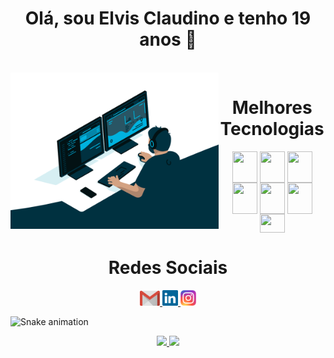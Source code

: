 <h1 align="center">Olá, sou Elvis Claudino e tenho 19 anos 👋</h1>
<div  align="center"> 
  <div style="display: inline_block"><br>
    <img align="left" height="250" alt="coding-time" src="code.gif">
    <h1 align="center">Melhores Tecnologias</h1>
    <img align="center" height="50" width="40" src="https://cdn.jsdelivr.net/gh/devicons/devicon/icons/angularjs/angularjs-original.svg" />
    <img align="center" height="50" width="40" src="https://cdn.jsdelivr.net/gh/devicons/devicon/icons/sass/sass-original.svg" />
    <img align="center" height="50" width="40" src="https://cdn.jsdelivr.net/gh/devicons/devicon/icons/typescript/typescript-original.svg" />
    <img align="center" height="50" width="40" src="https://cdn.jsdelivr.net/gh/devicons/devicon/icons/javascript/javascript-original.svg" />
    <img align="center" height="50" width="40" src="https://cdn.jsdelivr.net/gh/devicons/devicon/icons/php/php-original.svg">
    <img align="center" height="50" width="40" src="https://cdn.jsdelivr.net/gh/devicons/devicon/icons/python/python-original.svg" />
    <img align="center" height="30" width="40" src="https://cdn.jsdelivr.net/gh/devicons/devicon/icons/java/java-original.svg" />
   </div>
  
  <h1 align="center">Redes Sociais</h1>
    <a href = "mailto: elvisclaudino6@gmail.com" target="_blank">
      <img width="32" src="gmail.svg">
    </a>
    <a href = "https://www.linkedin.com/in/elvis-claudino/" target="_blank">
      <img width="25" src="linkedin.svg">
    </a>
    <a href = "https://www.instagram.com/claudino_elvis/" target="_blank">
      <img width="25" src="instagram.png">
    </a>
</div>

![Snake animation](https://github.com/LuigiGF/LuigiGF/blob/output/github-contribution-grid-snake.svg)

<div align="center">
  <a href="https://github.com/elvisclaudino">
  <img height="180em" src="https://github-readme-stats.vercel.app/api?username=elvisclaudino&show_icons=true&theme=transparent&include_all_commits=true&count_private=true"/>
  <img height="180em" src="https://github-readme-stats.vercel.app/api/top-langs/?username=elvisclaudino&layout=compact&langs_count=7&theme=transparent"/>
</div>
